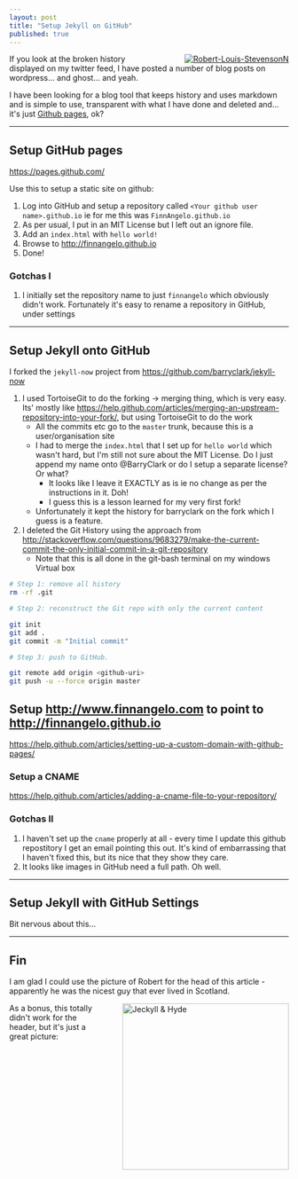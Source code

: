 ```yaml
---
layout: post
title: "Setup Jekyll on GitHub"
published: true
---
```


<a href="https://en.wikipedia.org/wiki/Robert_Louis_Stevenson" title="Robert Lewis Stevenson - Writer of cool stuff and all round nice guy" style="float:right; margin-left:3em;"><img src="https://github.com/FinnAngelo/FinnAngelo.github.io/raw/master/_posts/images/360px-Robert_Louis_Stevenson_by_Henry_Walter_Barnett_bw.jpg" alt="Robert-Louis-StevensonN"></a>

If you look at the broken history displayed on my twitter feed, I have posted a number of blog posts on wordpress... and ghost... and yeah.

I have been looking for a blog tool that keeps history and uses markdown and is simple to use, transparent with what I have done and deleted and... it's just [Github pages](https://pages.github.com/), ok?

----------------------------------------

## Setup GitHub pages ##

<https://pages.github.com/>

Use this to setup a static site on github:

1. Log into GitHub and setup a repository called `<Your github user name>.github.io` ie for me this was `FinnAngelo.github.io`
2. As per usual, I put in an MIT License but I left out an ignore file.
3. Add an `index.html` with `hello world!`
4. Browse to <http://finnangelo.github.io>
5. Done!  

### Gotchas I ###

1. I initially set the repository name to just `finnangelo` which obviously didn't work. Fortunately it's easy to rename a repository in GitHub, under settings

----------------------------------------

## Setup Jekyll onto GitHub ##

I forked the `jekyll-now` project from
<https://github.com/barryclark/jekyll-now>

1. I used TortoiseGit to do the forking -> merging thing, which is very easy.
    Its' mostly like <https://help.github.com/articles/merging-an-upstream-repository-into-your-fork/>, but using TortoiseGit to do the work
    * All the commits etc go to the `master` trunk, because this is a user/organisation site
    * I had to merge the `index.html` that I set up for `hello world` which wasn't hard, but I'm still not sure about the MIT License. Do I just append my name onto @BarryClark or do I setup a separate license? Or what?
        * It looks like I leave it EXACTLY as is
            ie no change as per the instructions in it. Doh!
        * I guess this is a lesson learned for my very first fork!
    * Unfortunately it kept the history for barryclark on the fork which I guess is a feature.
2. I deleted the Git History using the approach from <http://stackoverflow.com/questions/9683279/make-the-current-commit-the-only-initial-commit-in-a-git-repository>
   * Note that this is all done in the git-bash terminal on my windows Virtual box

```bash
# Step 1: remove all history
rm -rf .git

# Step 2: reconstruct the Git repo with only the current content

git init
git add .
git commit -m "Initial commit"

# Step 3: push to GitHub.

git remote add origin <github-uri>
git push -u --force origin master
```

## Setup <http://www.finnangelo.com> to point to <http://finnangelo.github.io> ##

<https://help.github.com/articles/setting-up-a-custom-domain-with-github-pages/>

### Setup a CNAME ###

<https://help.github.com/articles/adding-a-cname-file-to-your-repository/>

### Gotchas II ###

1. I haven't set up the `cname` properly at all - every time I update this github repostitory I get an email pointing this out. It's kind of embarrassing that I haven't fixed this, but its nice that they show they care.
2. It looks like images in GitHub need a full path. Oh well.

----------------------------------------

## Setup Jekyll with GitHub Settings ##

Bit nervous about this...

----------------------------------------

## Fin ##

I am glad I could use the picture of Robert for the head of this article - apparently he was the nicest guy that ever lived in Scotland.

<a href="https://www.flickr.com/photos/128224075@N02/15653170045" title="Jekyll &amp; Hyde by Killa Tequilla, on Flickr" style="float:right; margin-left:3em;"><img src="https://github.com/FinnAngelo/FinnAngelo.github.io/raw/master/_posts/images/Lego_Jekyll.jpg" width="300" alt="Jeckyll &amp; Hyde"></a>
As a bonus, this totally didn't work for the header, but it's just a great picture:  
